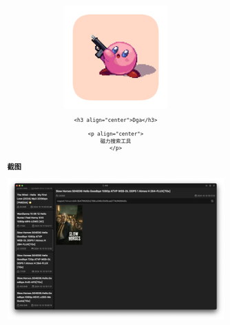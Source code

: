 <div align="center">
    <a href="https://github.com/jane-212/dga">
       <img src="icon/icon.png" width="240" height="240" />
     </a>

    <h3 align="center">Dga</h3>

    <p align="center">
    磁力搜索工具
    </p>

</div>

### 截图

![](/images/example.png)
